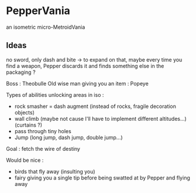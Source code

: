 ﻿# PepperVania

an isometric micro-MetroidVania

## Ideas

no sword, only dash and bite
 -> to expand on that, maybe every time you find a weapon, Pepper discards it and finds something else in the packaging ?

Boss : Theobulle
Old wise man giving you an item : Popeye

Types of abilities unlocking areas in iso :
- rock smasher = dash augment (instead of rocks, fragile decoration objects)
- wall climb (maybe not cause I'll have to implement different altitudes...) (curtains ?)
- pass through tiny holes
- Jump (long jump, dash jump, double jump...)

Goal : fetch the wire of destiny

Would be nice :
- birds that fly away (insulting you)
- fairy giving you a single tip before being swatted at by Pepper and flying away